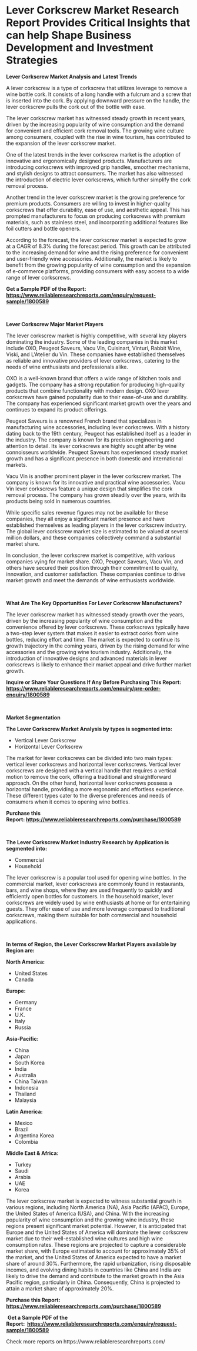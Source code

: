 <p><h1>Lever Corkscrew Market Research Report Provides Critical Insights that can help Shape Business Development and Investment Strategies</h1></p><p><strong>Lever Corkscrew Market Analysis and Latest Trends</strong></p>
<p><p>A lever corkscrew is a type of corkscrew that utilizes leverage to remove a wine bottle cork. It consists of a long handle with a fulcrum and a screw that is inserted into the cork. By applying downward pressure on the handle, the lever corkscrew pulls the cork out of the bottle with ease.</p><p>The lever corkscrew market has witnessed steady growth in recent years, driven by the increasing popularity of wine consumption and the demand for convenient and efficient cork removal tools. The growing wine culture among consumers, coupled with the rise in wine tourism, has contributed to the expansion of the lever corkscrew market.</p><p>One of the latest trends in the lever corkscrew market is the adoption of innovative and ergonomically designed products. Manufacturers are introducing corkscrews with improved grip handles, smoother mechanisms, and stylish designs to attract consumers. The market has also witnessed the introduction of electric lever corkscrews, which further simplify the cork removal process.</p><p>Another trend in the lever corkscrew market is the growing preference for premium products. Consumers are willing to invest in higher-quality corkscrews that offer durability, ease of use, and aesthetic appeal. This has prompted manufacturers to focus on producing corkscrews with premium materials, such as stainless steel, and incorporating additional features like foil cutters and bottle openers.</p><p>According to the forecast, the lever corkscrew market is expected to grow at a CAGR of 8.3% during the forecast period. This growth can be attributed to the increasing demand for wine and the rising preference for convenient and user-friendly wine accessories. Additionally, the market is likely to benefit from the growing popularity of wine consumption and the expansion of e-commerce platforms, providing consumers with easy access to a wide range of lever corkscrews.</p></p>
<p><strong>Get a Sample PDF of the Report:&nbsp; <a href="https://www.reliableresearchreports.com/enquiry/request-sample/1800589">https://www.reliableresearchreports.com/enquiry/request-sample/1800589</a></strong></p>
<p>&nbsp;</p>
<p><strong>Lever Corkscrew Major Market Players</strong></p>
<p><p>The lever corkscrew market is highly competitive, with several key players dominating the industry. Some of the leading companies in this market include OXO, Peugeot Saveurs, Vacu Vin, Cuisinart, Vinturi, Rabbit Wine, Viski, and L'Atelier du Vin. These companies have established themselves as reliable and innovative providers of lever corkscrews, catering to the needs of wine enthusiasts and professionals alike.</p><p>OXO is a well-known brand that offers a wide range of kitchen tools and gadgets. The company has a strong reputation for producing high-quality products that combine functionality with modern design. OXO lever corkscrews have gained popularity due to their ease-of-use and durability. The company has experienced significant market growth over the years and continues to expand its product offerings.</p><p>Peugeot Saveurs is a renowned French brand that specializes in manufacturing wine accessories, including lever corkscrews. With a history dating back to the 19th century, Peugeot has established itself as a leader in the industry. The company is known for its precision engineering and attention to detail. Its lever corkscrews are highly sought after by wine connoisseurs worldwide. Peugeot Saveurs has experienced steady market growth and has a significant presence in both domestic and international markets.</p><p>Vacu Vin is another prominent player in the lever corkscrew market. The company is known for its innovative and practical wine accessories. Vacu Vin lever corkscrews feature a unique design that simplifies the cork removal process. The company has grown steadily over the years, with its products being sold in numerous countries.</p><p>While specific sales revenue figures may not be available for these companies, they all enjoy a significant market presence and have established themselves as leading players in the lever corkscrew industry. The global lever corkscrew market size is estimated to be valued at several million dollars, and these companies collectively command a substantial market share.</p><p>In conclusion, the lever corkscrew market is competitive, with various companies vying for market share. OXO, Peugeot Saveurs, Vacu Vin, and others have secured their position through their commitment to quality, innovation, and customer satisfaction. These companies continue to drive market growth and meet the demands of wine enthusiasts worldwide.</p></p>
<p>&nbsp;</p>
<p><strong>What Are The Key Opportunities For Lever Corkscrew Manufacturers?</strong></p>
<p><p>The lever corkscrew market has witnessed steady growth over the years, driven by the increasing popularity of wine consumption and the convenience offered by lever corkscrews. These corkscrews typically have a two-step lever system that makes it easier to extract corks from wine bottles, reducing effort and time. The market is expected to continue its growth trajectory in the coming years, driven by the rising demand for wine accessories and the growing wine tourism industry. Additionally, the introduction of innovative designs and advanced materials in lever corkscrews is likely to enhance their market appeal and drive further market growth.</p></p>
<p><strong>Inquire or Share Your Questions If Any Before Purchasing This Report: <a href="https://www.reliableresearchreports.com/enquiry/pre-order-enquiry/1800589">https://www.reliableresearchreports.com/enquiry/pre-order-enquiry/1800589</a></strong></p>
<p>&nbsp;</p>
<p><strong>Market Segmentation</strong></p>
<p><strong>The Lever Corkscrew Market Analysis by types is segmented into:</strong></p>
<p><ul><li>Vertical Lever Corkscrew</li><li>Horizontal Lever Corkscrew</li></ul></p>
<p><p>The market for lever corkscrews can be divided into two main types: vertical lever corkscrews and horizontal lever corkscrews. Vertical lever corkscrews are designed with a vertical handle that requires a vertical motion to remove the cork, offering a traditional and straightforward approach. On the other hand, horizontal lever corkscrews possess a horizontal handle, providing a more ergonomic and effortless experience. These different types cater to the diverse preferences and needs of consumers when it comes to opening wine bottles.</p></p>
<p><strong>Purchase this Report:&nbsp;<a href="https://www.reliableresearchreports.com/purchase/1800589">https://www.reliableresearchreports.com/purchase/1800589</a></strong></p>
<p>&nbsp;</p>
<p><strong>The Lever Corkscrew Market Industry Research by Application is segmented into:</strong></p>
<p><ul><li>Commercial</li><li>Household</li></ul></p>
<p><p>The lever corkscrew is a popular tool used for opening wine bottles. In the commercial market, lever corkscrews are commonly found in restaurants, bars, and wine shops, where they are used frequently to quickly and efficiently open bottles for customers. In the household market, lever corkscrews are widely used by wine enthusiasts at home or for entertaining guests. They offer ease of use and more leverage compared to traditional corkscrews, making them suitable for both commercial and household applications.</p></p>
<p>&nbsp;</p>
<p><strong>In terms of Region, the Lever Corkscrew Market Players available by Region are:</strong></p>
<p>
    <p> <strong> North America: </strong>
        <ul>
            <li>United States</li>
            <li>Canada</li>
        </ul>
        </p> 
    <p> <strong> Europe: </strong>
        <ul>
            <li>Germany</li>
            <li>France</li>
            <li>U.K.</li>
            <li>Italy</li>
            <li>Russia</li>
        </ul>
        </p> 
    <p> <strong> Asia-Pacific: </strong>
        <ul>
            <li>China</li>
            <li>Japan</li>
            <li>South Korea</li>
            <li>India</li>
            <li>Australia</li>
            <li>China Taiwan</li>
            <li>Indonesia</li>
            <li>Thailand</li>
            <li>Malaysia</li>
        </ul>
        </p> 
    <p> <strong> Latin America: </strong>
        <ul>
            <li>Mexico</li>
            <li>Brazil</li>
            <li>Argentina Korea</li>
            <li>Colombia</li>
        </ul>
        </p> 
    <p> <strong> Middle East & Africa: </strong>
        <ul>
            <li>Turkey</li>
            <li>Saudi</li>
            <li>Arabia</li>
            <li>UAE</li>
            <li>Korea</li>
        </ul>
    </p>
    </p>
<p><p>The lever corkscrew market is expected to witness substantial growth in various regions, including North America (NA), Asia Pacific (APAC), Europe, the United States of America (USA), and China. With the increasing popularity of wine consumption and the growing wine industry, these regions present significant market potential. However, it is anticipated that Europe and the United States of America will dominate the lever corkscrew market due to their well-established wine cultures and high wine consumption rates. These regions are projected to capture a considerable market share, with Europe estimated to account for approximately 35% of the market, and the United States of America expected to have a market share of around 30%. Furthermore, the rapid urbanization, rising disposable incomes, and evolving dining habits in countries like China and India are likely to drive the demand and contribute to the market growth in the Asia Pacific region, particularly in China. Consequently, China is projected to attain a market share of approximately 20%.</p></p>
<p><strong>Purchase this Report: <a href="https://www.reliableresearchreports.com/purchase/1800589">https://www.reliableresearchreports.com/purchase/1800589</a></strong></p>
<p>&nbsp;<strong>Get a Sample PDF of the Report:&nbsp;&nbsp;<a href="https://www.reliableresearchreports.com/enquiry/request-sample/1800589">https://www.reliableresearchreports.com/enquiry/request-sample/1800589</a></strong></p>
<p><strong></strong></p>
<p>Check more reports on https://www.reliableresearchreports.com/</p>